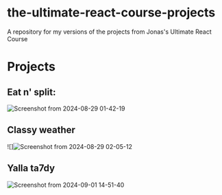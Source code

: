 # the-ultimate-react-course-projects
A repository for my versions of the projects from Jonas's Ultimate React Course


# Projects

## Eat n' split:
![Screenshot from 2024-08-29 01-42-19](https://github.com/user-attachments/assets/225452bb-0497-43c2-a200-652ef18d2d78)

## Classy weather
![]![Screenshot from 2024-08-29 02-05-12](https://github.com/user-attachments/assets/7a724842-f818-424c-b6ad-6adf0d7e1222)

## Yalla ta7dy
![Screenshot from 2024-09-01 14-51-40](https://github.com/user-attachments/assets/5676a190-a1f2-43e2-8876-8305eb871657)
